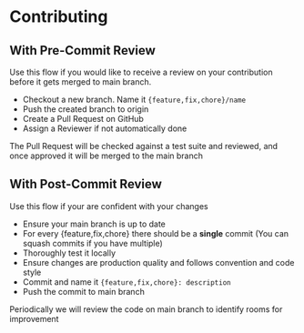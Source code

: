 # Contributing

## With Pre-Commit Review

Use this flow if you would like to receive a review on your contribution before it gets merged to main branch.

- Checkout a new branch. Name it `{feature,fix,chore}/name`
- Push the created branch to origin
- Create a Pull Request on GitHub
- Assign a Reviewer if not automatically done

The Pull Request will be checked against a test suite and reviewed, and once approved it will be merged to the main branch

## With Post-Commit Review

Use this flow if your are confident with your changes

- Ensure your main branch is up to date
- For every {feature,fix,chore} there should be a **single** commit (You can squash commits if you have multiple)
- Thoroughly test it locally
- Ensure changes are production quality and follows convention and code style
- Commit and name it `{feature,fix,chore}: description`
- Push the commit to main branch

Periodically we will review the code on main branch to identify rooms for improvement
